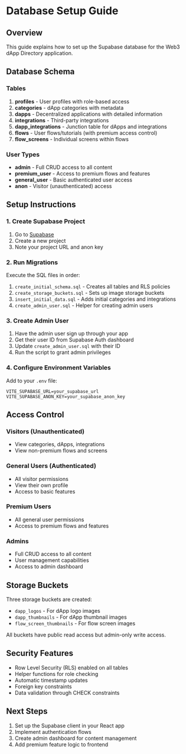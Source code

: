 # Database Setup Guide

## Overview

This guide explains how to set up the Supabase database for the Web3 dApp Directory application.

## Database Schema

### Tables

1. **profiles** - User profiles with role-based access
2. **categories** - dApp categories with metadata
3. **dapps** - Decentralized applications with detailed information
4. **integrations** - Third-party integrations
5. **dapp_integrations** - Junction table for dApps and integrations
6. **flows** - User flows/tutorials (with premium access control)
7. **flow_screens** - Individual screens within flows

### User Types

- **admin** - Full CRUD access to all content
- **premium_user** - Access to premium flows and features
- **general_user** - Basic authenticated user access
- **anon** - Visitor (unauthenticated) access

## Setup Instructions

### 1. Create Supabase Project

1. Go to [Supabase](https://supabase.com)
2. Create a new project
3. Note your project URL and anon key

### 2. Run Migrations

Execute the SQL files in order:

1. `create_initial_schema.sql` - Creates all tables and RLS policies
2. `create_storage_buckets.sql` - Sets up image storage buckets
3. `insert_initial_data.sql` - Adds initial categories and integrations
4. `create_admin_user.sql` - Helper for creating admin users

### 3. Create Admin User

1. Have the admin user sign up through your app
2. Get their user ID from Supabase Auth dashboard
3. Update `create_admin_user.sql` with their ID
4. Run the script to grant admin privileges

### 4. Configure Environment Variables

Add to your `.env` file:

```env
VITE_SUPABASE_URL=your_supabase_url
VITE_SUPABASE_ANON_KEY=your_supabase_anon_key
```

## Access Control

### Visitors (Unauthenticated)
- View categories, dApps, integrations
- View non-premium flows and screens

### General Users (Authenticated)
- All visitor permissions
- View their own profile
- Access to basic features

### Premium Users
- All general user permissions
- Access to premium flows and features

### Admins
- Full CRUD access to all content
- User management capabilities
- Access to admin dashboard

## Storage Buckets

Three storage buckets are created:

- `dapp_logos` - For dApp logo images
- `dapp_thumbnails` - For dApp thumbnail images
- `flow_screen_thumbnails` - For flow screen images

All buckets have public read access but admin-only write access.

## Security Features

- Row Level Security (RLS) enabled on all tables
- Helper functions for role checking
- Automatic timestamp updates
- Foreign key constraints
- Data validation through CHECK constraints

## Next Steps

1. Set up the Supabase client in your React app
2. Implement authentication flows
3. Create admin dashboard for content management
4. Add premium feature logic to frontend